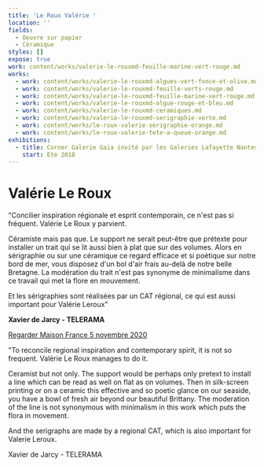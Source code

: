 ```yaml
---
title: 'Le Roux Valérie '
location: ''
fields:
  - Oeuvre sur papier
  - Céramique
styles: []
expose: true
work: content/works/valerie-le-rouxmd-feuille-marine-vert-rouge.md
works:
  - work: content/works/valerie-le-rouxmd-algues-vert-fonce-et-olive.md
  - work: content/works/valerie-le-rouxmd-feuille-verts-rouge.md
  - work: content/works/valerie-le-rouxmd-feuille-marine-vert-rouge.md
  - work: content/works/valerie-le-rouxmd-algue-rouge-et-bleu.md
  - work: content/works/valerie-le-rouxmd-ceramiques.md
  - work: content/works/valerie-le-rouxmd-serigraphie-verte.md
  - work: content/works/le-roux-valerie-serigraphie-orange.md
  - work: content/works/le-roux-valerie-tete-a-queue-orange.md
exhibitions:
  - title: Corner Galerie Gaia invité par les Galeries Lafayette Nantes Decré
    start: Eté 2018
---
```


# Valérie Le Roux

"Concilier inspiration régionale et esprit contemporain, ce n'est pas si fréquent. Valérie Le Roux y parvient.

Céramiste mais pas que. Le support ne serait peut-être que prétexte pour installer un trait qui se lit aussi bien à plat que sur des volumes. Alors en sérigraphie ou sur une céramique ce regard efficace et si poétique sur notre bord de mer, vous disposez d'un bol d'air frais au-delà de notre belle Bretagne. La modération du trait n'est pas synonyme de minimalisme dans ce travail qui met la flore en mouvement.

Et les sérigraphies sont réalisées par un CAT régional, ce qui est aussi important pour Valérie Leroux"

**Xavier de Jarcy - TELERAMA**

[Regarder Maison France 5 novembre 2020](https://www.france.tv/france-5/la-maison-france-5/2007295-concarneau.html "valerie leroux maison farnce 5")

"To reconcile regional inspiration and contemporary spirit, it is not so frequent. Valérie Le Roux manages to do it.

Ceramist but not only. The support would be perhaps only pretext to install a line which can be read as well on flat as on volumes. Then in silk-screen printing or on a ceramic this effective and so poetic glance on our seaside, you have a bowl of fresh air beyond our beautiful Brittany. The moderation of the line is not synonymous with minimalism in this work which puts the flora in movement.

And the serigraphs are made by a regional CAT, which is also important for Valerie Leroux.

Xavier de Jarcy - TELERAMA
